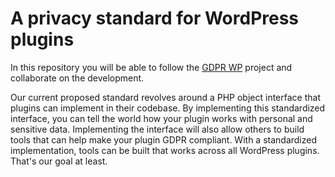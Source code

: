 # A privacy standard for WordPress plugins

In this repository you will be able to follow the [GDPR WP](https://www.gdprwp.com/) project and collaborate on the development.

Our current proposed standard revolves around a PHP object interface that plugins can implement in their codebase. By implementing this standardized interface, you can tell the world how your plugin works with personal and sensitive data. Implementing the interface will also allow others to build tools that can help make your plugin GDPR compliant. With a standardized implementation, tools can be built that works across all WordPress plugins. That's our goal at least.

